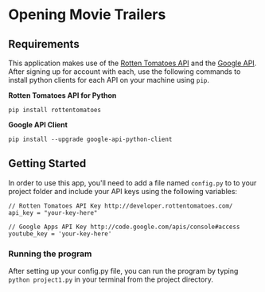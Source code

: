 Opening Movie Trailers
======================


## Requirements

This application makes use of the [Rotten Tomatoes API](http://developer.rottentomatoes.com/) and the [Google API](http://code.google.com/apis/console#access). After signing up for account with each, use the following commands to install python clients for each API on your machine using `pip`.

**Rotten Tomatoes API for Python**
```
pip install rottentomatoes
```

**Google API Client**
```
pip install --upgrade google-api-python-client
```

## Getting Started

In order to use this app, you'll need to add a file named `config.py` to to your project folder and include your API keys using the following variables:

```
// Rotten Tomatoes API Key http://developer.rottentomatoes.com/
api_key = "your-key-here"

// Google Apps API Key http://code.google.com/apis/console#access
youtube_key = 'your-key-here'
```

### Running the program

After setting up your config.py file, you can run the program by typing `python project1.py` in your terminal from the project directory.
